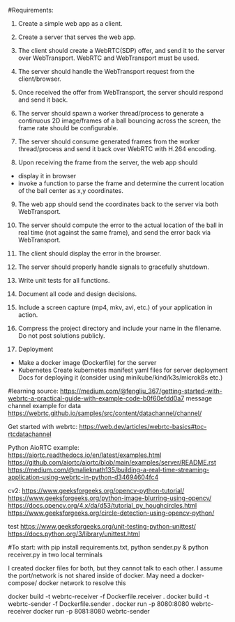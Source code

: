 

#Requirements:
1. Create a simple web app as a client.

2. Create a server that serves the web app.

3. The client should create a WebRTC(SDP) offer, and send it to the server over WebTransport. WebRTC and WebTransport must be used.

4. The server should handle the WebTransport request from the client/browser.

5. Once received the offer from WebTransport, the server should respond and send it back.

6. The server should spawn a worker thread/process to generate a continuous 2D image/frames of a ball bouncing across the screen, the frame rate should be configurable.

7. The server should consume generated frames from the worker thread/process and send it back over WebRTC with H.264 encoding.

8. Upon receiving the frame from the server, the web app should 
- display it in browser
- invoke a function to parse the frame and determine the current location of the ball center as x,y coordinates.

9. The web app should send the coordinates back to the server via both WebTransport.

10. The server should compute the error to the actual location of the ball in real time (not against the same frame), and send the error back via WebTransport.

11. The client should display the error in the browser.

12. The server should properly handle signals to gracefully shutdown.

13. Write unit tests for all functions.

14. Document all code and design decisions.
15. Include a screen capture (mp4, mkv, avi, etc.) of your application in action.

16. Compress the project directory and include your name in the filename. Do not post solutions publicly.

17. Deployment
- Make a docker image (Dockerfile) for the server
- Kubernetes
    Create kubernetes manifest yaml files for server deployment
    Docs for deploying it (consider using minikube/kind/k3s/microk8s etc.)





#learning source: 
https://medium.com/@fengliu_367/getting-started-with-webrtc-a-practical-guide-with-example-code-b0f60efdd0a7
message channel example for data
https://webrtc.github.io/samples/src/content/datachannel/channel/

Get started with webrtc:
https://web.dev/articles/webrtc-basics#toc-rtcdatachannel

Python AioRTC example:
https://aiortc.readthedocs.io/en/latest/examples.html
https://github.com/aiortc/aiortc/blob/main/examples/server/README.rst
https://medium.com/@malieknath135/building-a-real-time-streaming-application-using-webrtc-in-python-d34694604fc4


cv2:
https://www.geeksforgeeks.org/opencv-python-tutorial/
https://www.geeksforgeeks.org/python-image-blurring-using-opencv/
https://docs.opencv.org/4.x/da/d53/tutorial_py_houghcircles.html
https://www.geeksforgeeks.org/circle-detection-using-opencv-python/

test
https://www.geeksforgeeks.org/unit-testing-python-unittest/
https://docs.python.org/3/library/unittest.html

#To start:
with pip install requirements.txt, 
python sender.py & python receiver.py in two local terminals

I created docker files for both, but they cannot talk to each other. I assume the port/network is not shared inside of docker.
May need a docker-compose/ docker network to resolve this 


docker build -t webrtc-receiver -f Dockerfile.receiver .
docker build -t webrtc-sender -f Dockerfile.sender .
docker run -p 8080:8080 webrtc-receiver
docker run -p 8081:8080 webrtc-sender

